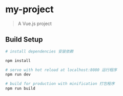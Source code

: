 # my-project

> A Vue.js project

## Build Setup

``` bash
# install dependencies 安装依赖

npm install

# serve with hot reload at localhost:8080 运行程序
npm run dev

# build for production with minification 打包程序
npm run build

